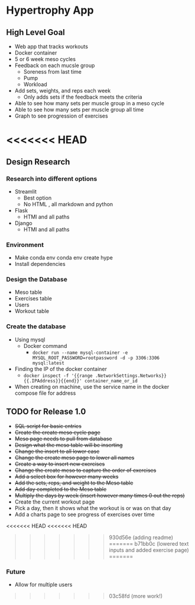 # Hypertrophy App

## High Level Goal

- Web app that tracks workouts
- Docker container
- 5 or 6 week meso cycles
- Feedback on each mucsle group
    - Soreness from last time
    - Pump
    - Workload
- Add sets, weights, and reps each week
    - Only adds sets if the feedback meets the criteria
- Able to see how many sets per muscle group in a meso cycle
- Able to see how many sets per muscle group all time
- Graph to see progression of exercises

<<<<<<< HEAD
=======
## Design Research

### Research into different options

- Streamlit
    - Best option
    - No HTML , all markdown and python
- Flask
    - HTMl and all paths
- Django
    - HTMl and all paths

### Environment

- Make conda env
    conda env create hype
- Install dependencies

### Design the Database

- Meso table
- Exercises table
- Users 
- Workout table

### Create the database

- Using mysql
    - Docker command
        - `docker run --name mysql-container -e MYSQL_ROOT_PASSWORD=rootpassword -d -p 3306:3306 mysql:latest`
- Finding the IP of the docker container
    - `docker inspect -f '{{range .NetworkSettings.Networks}}{{.IPAddress}}{{end}}' container_name_or_id`
- When creating on machine, use the service name in the docker compose file for address

## TODO for Release 1.0

- ~~SQL script for basic entries~~
- ~~Create the create meso cycle page~~
- ~~Meso page needs to pull from database~~
- ~~Design what the meso table will be inserting~~
- ~~Change the insert to all lower case~~
- ~~Change the create meso page to lower all names~~
- ~~Create a way to insert new exercises~~
- ~~Change the create meso to capture the order of exercises~~
- ~~Add a select box for however many weeks~~
- ~~Add the sets, reps, and weight to the Meso table~~
- ~~Add day completed to the Meso table~~
- ~~Multiply the days by week (insert however many times 0 out the reps)~~
- Create the current workout page
- Pick a day, then it shows what the workout is or was on that day
- Add a charts page to see progress of exercises over time

<<<<<<< HEAD
<<<<<<< HEAD

>>>>>>> 930d56e (adding readme)
=======
>>>>>>> b71bb0c (lowered text inputs and added exercise page)
=======
### Future

- Allow for multiple users
>>>>>>> 03c58fd (more work!)
